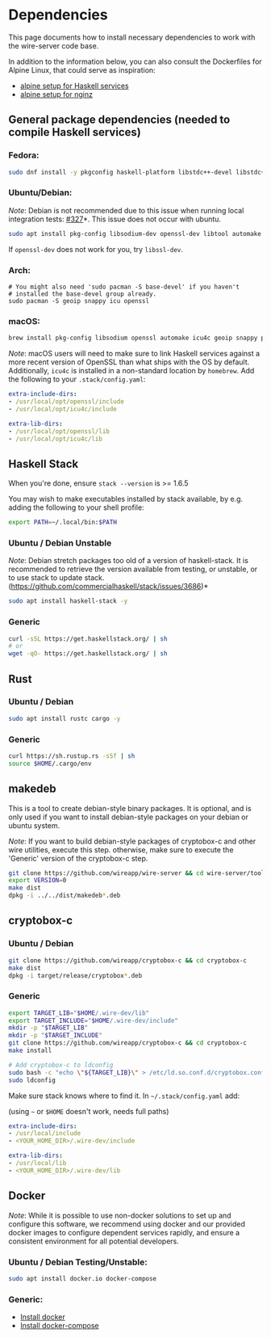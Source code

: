 # Dependencies

This page documents how to install necessary dependencies to work with the wire-server code base.

In addition to the information below, you can also consult the Dockerfiles for Alpine Linux, that could serve as inspiration:

* [alpine setup for Haskell services](../build/alpine/Dockerfile.builder)
* [alpine setup for nginz](../services/nginz/Dockerfile)

## General package dependencies (needed to compile Haskell services)

### Fedora:

```bash
sudo dnf install -y pkgconfig haskell-platform libstdc++-devel libstdc++-static gcc-c++ libtool automake openssl-devel libsodium-devel ncurses-compat-libs libicu-devel GeoIP-devel libxml2-devel snappy-devel protobuf-compiler
```

### Ubuntu/Debian:

_Note_: Debian is not recommended due to this issue when running local integration tests: [#327](https://github.com/wireapp/wire-server/issues/327)*. This issue does not occur with ubuntu.

```bash
sudo apt install pkg-config libsodium-dev openssl-dev libtool automake build-essential libicu-dev libsnappy-dev libgeoip-dev protobuf-compiler libxml2-dev zlib1g-dev-y
```

If `openssl-dev` does not work for you, try `libssl-dev`.

### Arch:

```
# You might also need 'sudo pacman -S base-devel' if you haven't
# installed the base-devel group already.
sudo pacman -S geoip snappy icu openssl
```

### macOS:

```bash
brew install pkg-config libsodium openssl automake icu4c geoip snappy protobuf
```

_Note_: macOS users will need to make sure to link Haskell services against a more recent version of OpenSSL than what ships with the OS by default. Additionally, `icu4c` is installed in a non-standard location by `homebrew`. Add the following to your `.stack/config.yaml`:

```yaml
extra-include-dirs:
- /usr/local/opt/openssl/include
- /usr/local/opt/icu4c/include

extra-lib-dirs:
- /usr/local/opt/openssl/lib
- /usr/local/opt/icu4c/lib
```

## Haskell Stack

When you're done, ensure `stack --version` is >= 1.6.5

You may wish to make executables installed by stack available, by e.g. adding the following to your shell profile:

```bash
export PATH=~/.local/bin:$PATH
```

### Ubuntu / Debian Unstable
_Note_: Debian stretch packages too old of a version of haskell-stack. It is recommended to retrieve the version available from testing, or unstable, or to use stack to update stack.(https://github.com/commercialhaskell/stack/issues/3686)*

```bash
sudo apt install haskell-stack -y
```

### Generic

```bash
curl -sSL https://get.haskellstack.org/ | sh
# or
wget -qO- https://get.haskellstack.org/ | sh
```

## Rust

### Ubuntu / Debian
```bash
sudo apt install rustc cargo -y
```

### Generic

```bash
curl https://sh.rustup.rs -sSf | sh
source $HOME/.cargo/env
```
## makedeb

This is a tool to create debian-style binary packages. It is optional, and is only used if you want to install debian-style packages on your debian or ubuntu system.

_Note_: If you want to build debian-style packages of cryptobox-c and other wire utilities, execute this step. otherwise, make sure to execute the 'Generic' version of the cryptobox-c step.

```bash
git clone https://github.com/wireapp/wire-server && cd wire-server/tools/makedeb
export VERSION=0
make dist
dpkg -i ../../dist/makedeb*.deb
```

## cryptobox-c

### Ubuntu / Debian

```bash
git clone https://github.com/wireapp/cryptobox-c && cd cryptobox-c
make dist
dpkg -i target/release/cryptobox*.deb
```

### Generic
```bash
export TARGET_LIB="$HOME/.wire-dev/lib"
export TARGET_INCLUDE="$HOME/.wire-dev/include"
mkdir -p "$TARGET_LIB"
mkdir -p "$TARGET_INCLUDE"
git clone https://github.com/wireapp/cryptobox-c && cd cryptobox-c
make install

# Add cryptobox-c to ldconfig
sudo bash -c "echo \"${TARGET_LIB}\" > /etc/ld.so.conf.d/cryptobox.conf"
sudo ldconfig
```

Make sure stack knows where to find it. In `~/.stack/config.yaml` add:

(using `~` or `$HOME` doesn't work, needs full paths)

```yaml
extra-include-dirs:
- /usr/local/include
- <YOUR_HOME_DIR>/.wire-dev/include

extra-lib-dirs:
- /usr/local/lib
- <YOUR_HOME_DIR>/.wire-dev/lib
```

## Docker

_Note_: While it is possible to use non-docker solutions to set up and configure this software, we recommend using docker and our provided docker images to configure dependent services rapidly, and ensure a consistent environment for all potential developers.

### Ubuntu / Debian Testing/Unstable:
```bash
sudo apt install docker.io docker-compose
```

### Generic:

* [Install docker](https://docker.com)
* [Install docker-compose](https://docs.docker.com/compose/install/)
